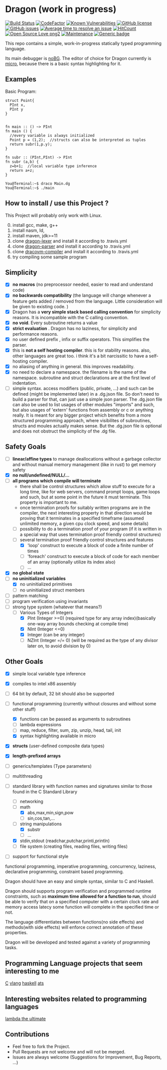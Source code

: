 # Dragon (work in progress)
[![Build Status](https://travis-ci.org/pointbazaar/dragon.svg?branch=master)](https://travis-ci.org/pointbazaar/dragon)
[![CodeFactor](https://www.codefactor.io/repository/github/pointbazaar/dragon/badge)](https://www.codefactor.io/repository/github/pointbazaar/dragon)
 [![Known Vulnerabilities](https://snyk.io/test/github/pointbazaar/dragon/badge.svg)](https://snyk.io/test/github/pointbazaar/dragon) 
 [![GitHub license](https://img.shields.io/github/license/pointbazaar/dragon.svg)](https://github.com/pointbazaar/dragon/blob/master/LICENSE)
 [![GitHub issues](https://img.shields.io/github/issues/pointbazaar/dragon.svg)](https://GitHub.com/pointbazaar/dragon/issues/)
 [![Average time to resolve an issue](http://isitmaintained.com/badge/resolution/pointbazaar/dragon.svg)](http://isitmaintained.com/project/pointbazaar/dragon "Average time to resolve an issue")
 [![HitCount](http://hits.dwyl.io/pointbazaar/dragon.svg)](http://hits.dwyl.io/pointbazaar/dragon)
 [![Open Source Love png2](https://badges.frapsoft.com/os/v2/open-source.png?v=103)](https://github.com/ellerbrock/open-source-badges/)
 [![Maintenance](https://img.shields.io/badge/Maintained%3F-yes-green.svg)](https://GitHub.com/pointbazaar/dragon/graphs/commit-activity)
 [![Generic badge](https://img.shields.io/badge/evaluation-strict-purple.svg)](https://shields.io/)
 
This repo contains a simple, work-in-progress statically typed programming language.

Its main debugger is [noBG](https://github.com/Milo-D/noBG-Assembly-Debugger).
The editor of choice for Dragon currently is [micro](https://micro-editor.github.io/), because there is a basic syntax highlighting for it.

## Examples

Basic Program:

```dragon
struct Point{
  PInt x,
  PInt y
}


fn main :: () ~> PInt
fn main () {
  //every variable is always initialized
  Point p = (1,2);  //structs can also be interpreted as tuples
  return subr(1,p.y);
}

fn subr :: (PInt,PInt) -> PInt
fn subr (a,b) {
  z=b+1;  //local variable type inference
  return a+z;
}
```

```console
You@Terminal:~$ draco Main.dg
You@Terminal:~$ ./main
```

## How to install / use this Project ?

This Project will probably only work with Linux.

0. install gcc, make, g++
1. install nasm, ld, 
2. install maven, jdk>=11
3. clone [dragon-lexer](https://github.com/pointbazaar/dragon-lexer) and install it according to .travis.yml
4. clone [dragon-parser](https://github.com/pointbazaar/dragon-parser) and install it according to .travis.yml
5. clone [dracovm-compiler](https://github.com/pointbazaar/dracovm-compiler) and install it according to .travis.yml
6. try compiling some sample program

## Simplicity

- [x] **no macros** (no preprocessor needed, easier to read and understand code)
- [x] **no backwards compatibility** (the language will change whenever a feature gets added / removed from the language. Little consideration will be given to existing code. )
- [x] Dragon has a **very simple stack based calling convention** for simplicity reasons. It is incompatible with the C calling convention.
- [x] **no void**. Every subroutine returns a value
- [x] **strict evaluation** . Dragon has no laziness, for simplicity and performance reasons.
- [x] no user defined prefix , infix or suffix operators. This simplifies the parser.
- [x] this is **not a self hosting compiler**. this is for stability reasons. also, other languages are great too. i think it's a bit narcissitic to have a self-hosting compiler.
- [x] no aliasing of anything in general. this improves readability. 
- [x] no need to declare a namespace. the filename is the name of the namespace. subroutine and struct declarations are at the first level of indentation.
- [ ] simple syntax. access modifiers (public, private, ...) and such can be defined (might be implemented later) in a .dg.json file. So don't need to build a parser for that, can just use a simple json parser. The .dg.json file can also be used to list usages of other modules "imports" and such, but also usages of 'extern' functions from assembly or c or anything really. It is meant for any bigger project which benefits from a more structured programming approach, where visibilites of subroutines, structs and moules actually makes sense.
But the .dg.json file is optional and does not obstruct the simplicity of the .dg file.

## Safety Goals 

- [ ] **linear/affine types** to manage deallocations without a garbage collector and without manual memory management (like in rust) to get memory safety
- [x] **no null/undefined/NULL/...**
- [ ] **all programs which compile will terminate**
  - there shall be control structures which allow stuff to execute for a long time, like for web servers, command prompt loops, game loops and such, but at some point in the future it must terminate. This property is important to me. 
  - once termination proofs for suitably written programs are in the compiler, the next interesting property in that direction would be proving that it terminates in a specified timeframe (assumed unlimited memory, a given cpu clock speed, and some details)
  - [ ] possibility to do a termination proof of your program (if it is written in a special way that uses termination proof friendly control structures)
  - [ ] several termination proof friendly control structures and features
    - [x] 'loop' construct to execute a block of code a finite number of times
    - [ ] 'foreach' construct to execute a block of code for each member of an array (optionally utilize its index also)
    - [ ] ...
- [x] **no global state**
- [ ] **no uninitialized variables**
  - [x] no uninitialized primitives
  - [ ] no uninitialized struct members
- [ ] pattern matching 
- [ ] program verification using invariants
- [ ] strong type system (whatever that means?)
  - [ ] Various Types of Integers
    - [x] PInt (Integer >=0) (required type for any array index)(basically one-way array bounds checking at compile time)
    - [x] NInt (Integer <=0)
    - [x] Integer (can be any integer)
    - [ ] NZInt (Integer =/= 0) (will be required as the type of any divisor later on, to avoid division by 0)

## Other Goals 

- [x] simple local variable type inference 
- [x] compiles to intel x86 assembly
- [ ] 64 bit by default, 32 bit should also be supported
- [ ] functional programming (currently without closures and without some other stuff)
  - [x] functions can be passed as arguments to subroutines
  - [ ] lambda expressions
  - [ ] map, reduce, filter, sum, zip, unzip, head, tail, init
  - [x] syntax highlighting available in micro
- [x] **structs** (user-defined composite data types)
- [x] **length-prefixed arrays**
- [ ] generics/templates (Type parameters)
- [ ] multithreading
- [ ] standard library with function names and signatures similar to those found in the C Standard Library
  - [ ] networking 
  - [ ] math
    - [x] abs,max,min,sign,pow
    - [ ] sin,cos,tan,...
  - [ ] string manipulations 
    - [x] substr
    - [ ] ...
  - [x] stdin,stdout (readchar,putchar,printi,println)
  - [ ] file system (creating files, reading files, writing files)
- [ ] support for functional style


functional programming, imperative programming,
concurrency, laziness, declarative programming, constraint based programming.

Dragon should have an easy and simple syntax, similar to C and Haskell.

Dragon should supports program verification
and programmed runtime constraints,
such as **maximum time allowed for a function to run**,
should be able to verify that on a specified computer 
with a certain clock rate and memory access latecy
some function will complete in the specified time or not.

The language differentiates between functions(no side effects) and 
methods(with side effects) will enforce correct annotation of these properties.

Dragon will be developed and tested against a variety of programming tasks.

## Programming Language projects that seem interesting to me

[C](https://en.wikipedia.org/wiki/C_(programming_language))
[vlang](https://github.com/vlang/v)
[haskell](https://www.haskell.org/)
[ats](http://www.ats-lang.org/)

## Interesting websites related to programming languages

[lambda the ultimate](http://lambda-the-ultimate.org/)

## Contributions

- Feel free to fork the Project. 
- Pull Requests are not welcome and will not be merged. 
- Issues are always welcome (Suggestions for Improvement, Bug Reports, ...)
